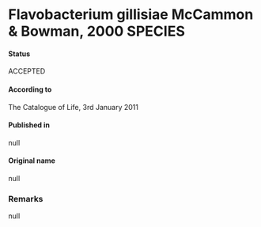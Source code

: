# Flavobacterium gillisiae McCammon & Bowman, 2000 SPECIES

#### Status
ACCEPTED

#### According to
The Catalogue of Life, 3rd January 2011

#### Published in
null

#### Original name
null

### Remarks
null